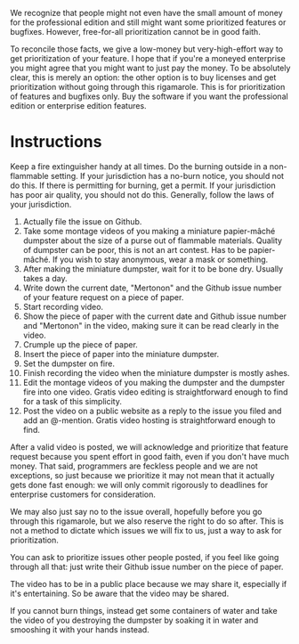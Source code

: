 We recognize that people might not even have the small amount of money for the professional edition and still might want some prioritized features or bugfixes. However, free-for-all prioritization cannot be in good faith.

To reconcile those facts, we give a low-money but very-high-effort way to get prioritization of your feature. I hope that if you're a moneyed enterprise you might agree that you might want to just pay the money. To be absolutely clear, this is merely an option: the other option is to buy licenses and get prioritization without going through this rigamarole. This is for prioritization of features and bugfixes only. Buy the software if you want the professional edition or enterprise edition features.

# Instructions

Keep a fire extinguisher handy at all times. Do the burning outside in a non-flammable setting. If your jurisdiction has a no-burn notice, you should not do this. If there is permitting for burning, get a permit. If your jurisdiction has poor air quality, you should not do this. Generally, follow the laws of your jurisdiction.

1. Actually file the issue on Github.
2. Take some montage videos of you making a miniature papier-mâché dumpster about the size of a purse out of flammable materials. Quality of dumpster can be poor, this is not an art contest. Has to be papier-mâché. If you wish to stay anonymous, wear a mask or something.
3. After making the miniature dumpster, wait for it to be bone dry. Usually takes a day.
4. Write down the current date, "Mertonon" and the Github issue number of your feature request on a piece of paper.
5. Start recording video.
6. Show the piece of paper with the current date and Github issue number and "Mertonon" in the video, making sure it can be read clearly in the video.
7. Crumple up the piece of paper.
8. Insert the piece of paper into the miniature dumpster.
9. Set the dumpster on fire.
10. Finish recording the video when the miniature dumpster is mostly ashes.
11. Edit the montage videos of you making the dumpster and the dumpster fire into one video. Gratis video editing is straightforward enough to find for a task of this simplicity.
12. Post the video on a public website as a reply to the issue you filed and add an @-mention. Gratis video hosting is straightforward enough to find.

After a valid video is posted, we will acknowledge and prioritize that feature request because you spent effort in good faith, even if you don't have much money. That said, programmers are feckless people and we are not exceptions, so just because we prioritize it may not mean that it actually gets done fast enough: we will only commit rigorously to deadlines for enterprise customers for consideration.

We may also just say no to the issue overall, hopefully before you go through this rigamarole, but we also reserve the right to do so after. This is not a method to dictate which issues we will fix to us, just a way to ask for prioritization.

You can ask to prioritize issues other people posted, if you feel like going through all that: just write their Github issue number on the piece of paper.

The video has to be in a public place because we may share it, especially if it's entertaining. So be aware that the video may be shared.

If you cannot burn things, instead get some containers of water and take the video of you destroying the dumpster by soaking it in water and smooshing it with your hands instead.
